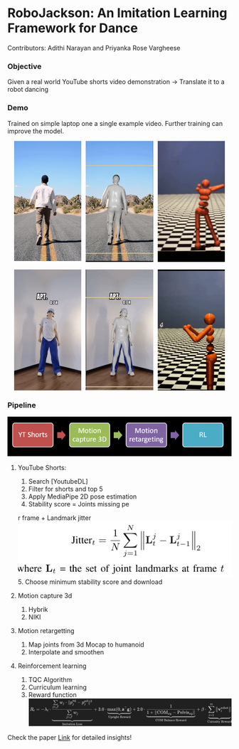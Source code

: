 # RoboJackson: An Imitation Learning Framework for Dance
Contributors: Adithi Narayan and Priyanka Rose Vargheese

### Objective
Given a real world YouTube shorts video demonstration -> Translate it to a robot dancing

### Demo
Trained on simple laptop one a single example video. Further training can improve the model.
<div style="display: flex; flex-wrap: wrap; justify-content: center; gap: 10px;">
  <img src="assets/walk1.gif" style="max-width: 30%; height: auto;" />
  <img src="assets/walk2.gif" style="max-width: 30%; height: auto;" />
  <img src="assets/walk3.gif" style="max-width: 30%; height: auto;" />
</div>
<br/>
<div style="display: flex; flex-wrap: wrap; justify-content: center; gap: 10px;">
  <img src="assets/apt1.gif" style="max-width: 30%; height: auto;" />
  <img src="assets/apt2.gif" style="max-width: 30%; height: auto;" />
  <img src="assets/apt3.gif" style="max-width: 30%; height: auto;" />
</div>

### Pipeline
![alt text](assets/pipeline.png)

1. YouTube Shorts:
   1. Search [YoutubeDL]
   2. Filter for shorts and top 5
   3. Apply MediaPipe 2D pose estimation
   4. Stability score = Joints missing pe
   
   r frame + Landmark jitter
   ![alt text](assets/jitter.png)
   5. Choose minimum stability score and download
2. Motion capture 3d
   1. Hybrik
   2. NIKI
3. Motion retargetting
   1. Map joints from 3d Mocap to humanoid
   2. Interpolate and smoothen
4. Reinforcement learning
   1. TQC Algorithm
   2. Curriculum learning
   3. Reward function
   ![alt text](assets/reward.png)

Check the paper [Link](/Robojackson%20-%20final%20report.pdf) for detailed insights!